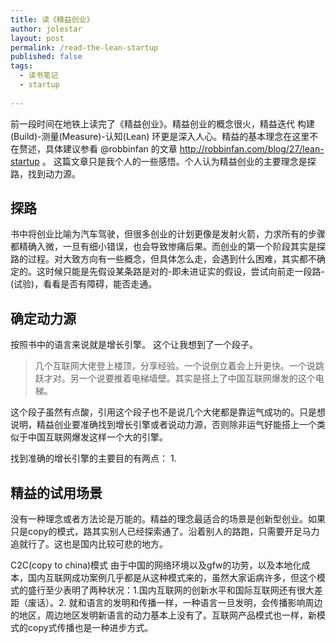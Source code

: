 ```yaml
---
title: 读《精益创业》
author: jolestar
layout: post
permalink: /read-the-lean-startup
published: false
tags:
  - 读书笔记
  - startup
  
---
```


前一段时间在地铁上读完了《精益创业》。精益创业的概念很火，精益迭代 构建(Build)-测量(Measure)-认知(Lean) 环更是深入人心。精益的基本理念在这里不在赘述，具体建议参看 @robbinfan 的文章 http://robbinfan.com/blog/27/lean-startup 。 这篇文章只是我个人的一些感悟。个人认为精益创业的主要理念是探路，找到动力源。

## 探路 
书中将创业比喻为汽车驾驶，但很多创业的计划更像是发射火箭，力求所有的步骤都精确入微，一旦有细小错误，也会导致惨痛后果。而创业的第一个阶段其实是探路的过程。对大致方向有一些概念，但具体怎么走，会遇到什么困难，其实都不确定的。这时候只能是先假设某条路是对的-即未进证实的假设，尝试向前走一段路-(试验)，看看是否有障碍，能否走通。

## 确定动力源
按照书中的语言来说就是增长引擎。
这个让我想到了一个段子。

>  几个互联网大佬登上楼顶，分享经验。一个说倒立着会上升更快。一个说跳跃才对。另一个说要推着电梯墙壁。其实是搭上了中国互联网爆发的这个电梯。

这个段子虽然有点酸，引用这个段子也不是说几个大佬都是靠运气成功的。只是想说明，精益创业要准确找到增长引擎或者说动力源，否则除非运气好能搭上一个类似于中国互联网爆发这样一个大的引擎。

找到准确的增长引擎的主要目的有两点：
1. 

## 精益的试用场景
没有一种理念或者方法论是万能的。精益的理念最适合的场景是创新型创业。如果只是copy的模式，路其实别人已经探索通了。沿着别人的路跑，只需要开足马力追就行了。这也是国内比较可悲的地方。

C2C(copy to china)模式
由于中国的网络环境以及gfw的功劳，以及本地化成本，国内互联网成功案例几乎都是从这种模式来的，虽然大家诟病许多，但这个模式的盛行至少表明了两种状况：1.国内互联网的创新水平和国际互联网还有很大差距（废话）。2. 就和语言的发明和传播一样，一种语言一旦发明，会传播影响周边的地区，周边地区发明新语言的动力基本上没有了。互联网产品模式也一样，新模式的copy式传播也是一种进步方式。
